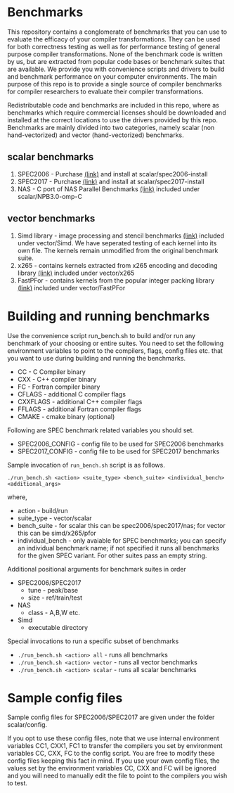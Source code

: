 # Benchmarks

This repository contains a conglomerate of benchmarks that you can use to evaluate the efficacy of your compiler transformations.
They can be used for both correctness testing as well as for performance testing of general purpose compiler transformations.
None of the benchmark code is written by us, but are extracted from popular code bases or benchmark suites that are available.
We provide you with convenience scripts and drivers to build and benchmark performance on your computer environments.
The main purpose of this repo is to provide a single source of compiler benchmarks for compiler researchers to evaluate their compiler transformations.

Redistributable code and benchmarks are included in this repo, where as benchmarks which require commercial licenses should be
downloaded and installed at the correct locations to use the drivers provided by this repo.
Benchmarks are mainly divided into two categories, namely scalar (non hand-vectorized) and vector (hand-vectorized) benchmarks.

## scalar benchmarks

1. SPEC2006 - Purchase [(link)](https://www.spec.org/cpu2006/) and install at scalar/spec2006-install
2. SPEC2017 - Purchase [(link)](https://www.spec.org/cpu2017/) and install at scalar/spec2017-install
3. NAS - C port of NAS Parallel Benchmarks [(link)](https://github.com/benchmark-subsetting/NPB3.0-omp-C) included under scalar/NPB3.0-omp-C

## vector benchmarks

1. Simd library - image processing and stencil benchmarks [(link)](https://github.com/ermig1979/Simd) included under vector/Simd. We have seperated testing of each kernel
into its own file. The kernels remain unmodified from the original benchmark suite.
2. x265 - contains kernels extracted from x265 encoding and decoding library [(link)](https://bitbucket.org/multicoreware/x265/wiki/Home) included under vector/x265
3. FastPFor - contains kernels from the popular integer packing library [(link)](https://github.com/lemire/FastPFor) included under vector/FastPFor

# Building and running benchmarks

Use the convenience script run_bench.sh to build and/or run any benchmark of your choosing or entire suites.
You need to set the following environment variables to point to the compilers, flags, config files etc. that you want to use during building and running the benchmarks.

* CC - C Compiler binary
* CXX - C++ compiler binary
* FC - Fortran compiler binary
* CFLAGS - additional C compiler flags
* CXXFLAGS - additional C++ compiler flags
* FFLAGS - additional Fortran compiler flags
* CMAKE - cmake binary (optional)

Following are SPEC benchmark related variables you should set.

* SPEC2006_CONFIG - config file to be used for SPEC2006 benchmarks
* SPEC2017_CONFIG - config file to be used for SPEC2017 benchmarks

Sample invocation of `run_bench.sh` script is as follows.

`./run_bench.sh <action> <suite_type> <bench_suite> <individual_bench> <additional_args>`

where,

* action - build/run
* suite_type - vector/scalar
* bench_suite - for scalar this can be spec2006/spec2017/nas; for vector this can be simd/x265/pfor
* individual_bench - only avaiable for SPEC benchmarks; you can specify an individual benchmark name; if not specified it runs all benchmarks for the given SPEC variant. For other suites pass an empty string.

Additional positional arguments for benchmark suites in order

* SPEC2006/SPEC2017
  * tune - peak/base
  * size - ref/train/test
* NAS
  * class - A,B,W etc.
* Simd
  * executable directory

Special invocations to run a specific subset of benchmarks

* `./run_bench.sh <action> all` - runs all benchmarks
* `./run_bench.sh <action> vector` - runs all vector benchmarks
* `./run_bench.sh <action> scalar` - runs all scalar benchmarks

# Sample config files

Sample config files for SPEC2006/SPEC2017 are given under the folder scalar/config.

If you opt to use these config files, note that we use internal environment variables
CC1, CXX1, FC1 to transfer the compilers you set by environment variables
CC, CXX, FC to the config script. You are free to modify these config files keeping this fact
in mind. If you use your own config files, the values set by the environment variables CC, CXX
and FC will be ignored and you will need to manually edit the file to point to the compilers
you wish to test.
